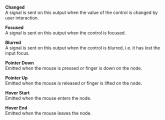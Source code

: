 **Changed**  
A signal is sent on this output when the value of the control is changed by user interaction.

**Focused**  
A signal is sent on this output when the control is focused.

**Blurred**  
A signal is sent on this output when the control is blurred, i.e. it has lost the input focus.

**Pointer Down**  
Emitted when the mouse is pressed or finger is down on the node.

**Pointer Up**  
Emitted when the mouse is released or finger is lifted on the node.

**Hover Start**  
Emitted when the mouse enters the node.

**Hover End**  
Emitted when the mouse leaves the node.